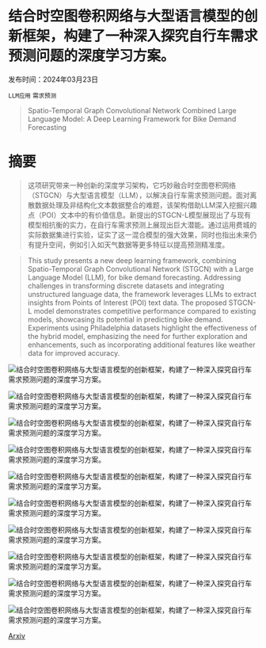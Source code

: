 # 结合时空图卷积网络与大型语言模型的创新框架，构建了一种深入探究自行车需求预测问题的深度学习方案。

发布时间：2024年03月23日

`LLM应用` `需求预测`

> Spatio-Temporal Graph Convolutional Network Combined Large Language Model: A Deep Learning Framework for Bike Demand Forecasting

# 摘要

> 这项研究带来一种创新的深度学习架构，它巧妙融合时空图卷积网络（STGCN）与大型语言模型（LLM），以解决自行车需求预测问题。面对离散数据处理及非结构化文本数据整合的难题，该架构借助LLM深入挖掘兴趣点（POI）文本中的有价值信息。新提出的STGCN-L模型展现出了与现有模型相抗衡的实力，在自行车需求预测上展现出巨大潜能。通过运用费城的实际数据集进行实验，证实了这一混合模型的强大效果，同时也指出未来仍有提升空间，例如引入如天气数据等更多特征以提高预测精准度。

> This study presents a new deep learning framework, combining Spatio-Temporal Graph Convolutional Network (STGCN) with a Large Language Model (LLM), for bike demand forecasting. Addressing challenges in transforming discrete datasets and integrating unstructured language data, the framework leverages LLMs to extract insights from Points of Interest (POI) text data. The proposed STGCN-L model demonstrates competitive performance compared to existing models, showcasing its potential in predicting bike demand. Experiments using Philadelphia datasets highlight the effectiveness of the hybrid model, emphasizing the need for further exploration and enhancements, such as incorporating additional features like weather data for improved accuracy.

![结合时空图卷积网络与大型语言模型的创新框架，构建了一种深入探究自行车需求预测问题的深度学习方案。](../../../paper_images/2403.15733/Yelp.png)

![结合时空图卷积网络与大型语言模型的创新框架，构建了一种深入探究自行车需求预测问题的深度学习方案。](../../../paper_images/2403.15733/Graph.png)

![结合时空图卷积网络与大型语言模型的创新框架，构建了一种深入探究自行车需求预测问题的深度学习方案。](../../../paper_images/2403.15733/Embedding.png)

![结合时空图卷积网络与大型语言模型的创新框架，构建了一种深入探究自行车需求预测问题的深度学习方案。](../../../paper_images/2403.15733/Structure.png)

![结合时空图卷积网络与大型语言模型的创新框架，构建了一种深入探究自行车需求预测问题的深度学习方案。](../../../paper_images/2403.15733/business.png)

![结合时空图卷积网络与大型语言模型的创新框架，构建了一种深入探究自行车需求预测问题的深度学习方案。](../../../paper_images/2403.15733/demand.png)

![结合时空图卷积网络与大型语言模型的创新框架，构建了一种深入探究自行车需求预测问题的深度学习方案。](../../../paper_images/2403.15733/map.png)

![结合时空图卷积网络与大型语言模型的创新框架，构建了一种深入探究自行车需求预测问题的深度学习方案。](../../../paper_images/2403.15733/AGCRN.png)

![结合时空图卷积网络与大型语言模型的创新框架，构建了一种深入探究自行车需求预测问题的深度学习方案。](../../../paper_images/2403.15733/STGCN.png)

![结合时空图卷积网络与大型语言模型的创新框架，构建了一种深入探究自行车需求预测问题的深度学习方案。](../../../paper_images/2403.15733/STGCN_L.png)

[Arxiv](https://arxiv.org/abs/2403.15733)